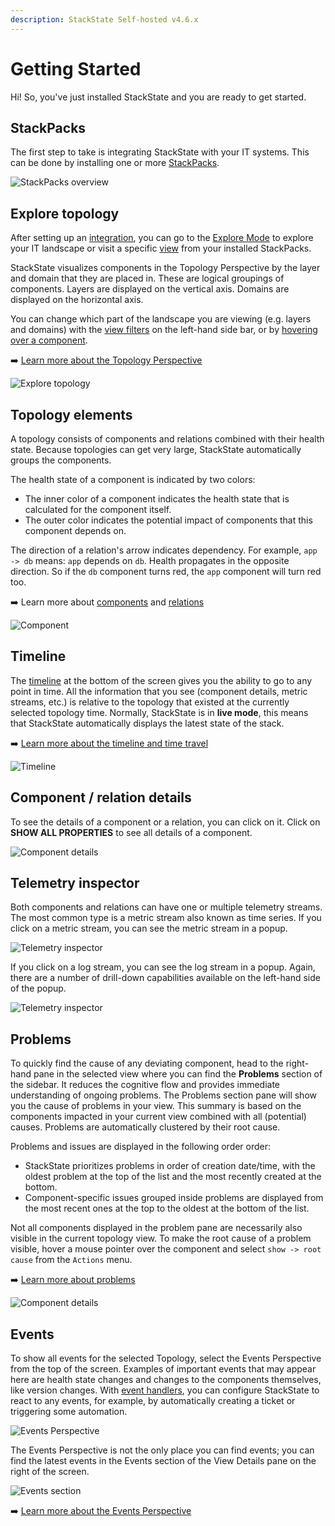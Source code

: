 ```yaml
---
description: StackState Self-hosted v4.6.x
---
```


# Getting Started

Hi! So, you've just installed StackState and you are ready to get started.[](http://not.a.link "StackState Self-Hosted only")

## StackPacks[](http://not.a.link "StackState Self-Hosted only")

The first step to take is integrating StackState with your IT systems. This can be done by installing one or more [StackPacks](/stackpacks/about-stackpacks.md "StackState Self-Hosted only").

![StackPacks overview](/.gitbook/assets/v46_stackpacks.png "StackState Self-Hosted only")

## Explore topology

After setting up an [integration](/stackpacks/integrations/), you can go to the [Explore Mode](/use/stackstate-ui/explore_mode.md) to explore your IT landscape or visit a specific [view](/use/stackstate-ui/views/about_views.md) from your installed StackPacks.

StackState visualizes components in the Topology Perspective by the layer and domain that they are placed in. These are logical groupings of components. Layers are displayed on the vertical axis. Domains are displayed on the horizontal axis.

You can change which part of the landscape you are viewing \(e.g. layers and domains\) with the [view filters](/use/stackstate-ui/filters.md) on the left-hand side bar, or by [hovering over a component](/use/stackstate-ui/perspectives/topology-perspective.md#component-context-menu).

➡️ [Learn more about the Topology Perspective](/use/stackstate-ui/perspectives/topology-perspective.md)

![Explore topology](/.gitbook/assets/v46_topology.png)

## Topology elements

A topology consists of components and relations combined with their health state. Because topologies can get very large, StackState automatically groups the components.

The health state of a component is indicated by two colors:

* The inner color of a component indicates the health state that is calculated for the component itself.
* The outer color indicates the potential impact of components that this component depends on.

The direction of a relation's arrow indicates dependency. For example, `app -> db` means: `app` depends on `db`. Health propagates in the opposite direction. So if the `db` component turns red, the `app` component will turn red too.

➡️ Learn more about [components](/use/concepts/components.md) and [relations](/use/concepts/relations.md)

![Component](/.gitbook/assets/021_topology_elements.png)

## Timeline

The [timeline](/use/stackstate-ui/timeline-time-travel.md) at the bottom of the screen gives you the ability to go to any point in time. All the information that you see \(component details, metric streams, etc.\) is relative to the topology that existed at the currently selected topology time. Normally, StackState is in **live mode**, this means that StackState automatically displays the latest state of the stack.

➡️ [Learn more about the timeline and time travel](/use/stackstate-ui/timeline-time-travel.md)

![Timeline](/.gitbook/assets/v46_timeline.png)

## Component / relation details

To see the details of a component or a relation, you can click on it. Click on **SHOW ALL PROPERTIES** to see all details of a component.

![Component details](/.gitbook/assets/v46_component_details.png)

## Telemetry inspector

Both components and relations can have one or multiple telemetry streams. The most common type is a metric stream also known as time series. If you click on a metric stream, you can see the metric stream in a popup.

![Telemetry inspector](/.gitbook/assets/v46_component_details_inspect_metric_stream.png)

If you click on a log stream, you can see the log stream in a popup. Again, there are a number of drill-down capabilities available on the left-hand side of the popup.

![Telemetry inspector](/.gitbook/assets/v46_component_details_inspect_log_stream.png)

## Problems

To quickly find the cause of any deviating component, head to the right-hand pane in the selected view where you can find the **Problems** section of the sidebar. It reduces the cognitive flow and provides immediate understanding of ongoing problems. The Problems section pane will show you the cause of problems in your view. This summary is based on the components impacted in your current view combined with all \(potential\) causes. Problems are automatically clustered by their root cause.

Problems and issues are displayed in the following order order:

* StackState prioritizes problems in order of creation date/time, with the oldest problem at the top of the list and the most recently created at the bottom.
* Component-specific issues grouped inside problems are displayed from the most recent ones at the top to the oldest at the bottom of the list.

Not all components displayed in the problem pane are necessarily also visible in the current topology view. To make the root cause of a problem visible, hover a mouse pointer over the component and select `show -> root cause` from the `Actions` menu.

➡️ [Learn more about problems](/use/problem-analysis/about-problems.md)

![Component details](/.gitbook/assets/v46_problem_summary.png)

## Events

To show all events for the selected Topology, select the Events Perspective from the top of the screen. Examples of important events that may appear here are health state changes and changes to the components themselves, like version changes. With [event handlers](/use/metrics-and-events/event-notifications.md), you can configure StackState to react to any events, for example, by automatically creating a ticket or triggering some automation.

![Events Perspective](/.gitbook/assets/v46_events-perspective.png)

The Events Perspective is not the only place you can find events; you can find the latest events in the Events section of the View Details pane on the right of the screen.

![Events section](/.gitbook/assets/v46_events-section.png)

➡️ [Learn more about the Events Perspective](/use/stackstate-ui/perspectives/events_perspective.md)
